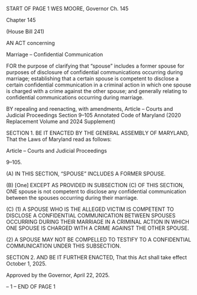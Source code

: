 START OF PAGE 1
WES MOORE, Governor Ch. 145

Chapter 145

(House Bill 241)

AN ACT concerning

Marriage – Confidential Communication

FOR the purpose of clarifying that “spouse” includes a former spouse for purposes of
disclosure of confidential communications occurring during marriage; establishing
that a certain spouse is competent to disclose a certain confidential communication
in a criminal action in which one spouse is charged with a crime against the other
spouse; and generally relating to confidential communications occurring during
marriage.

BY repealing and reenacting, with amendments,
Article – Courts and Judicial Proceedings
Section 9–105
Annotated Code of Maryland
(2020 Replacement Volume and 2024 Supplement)

SECTION 1. BE IT ENACTED BY THE GENERAL ASSEMBLY OF MARYLAND,
That the Laws of Maryland read as follows:

Article – Courts and Judicial Proceedings

9–105.

(A) IN THIS SECTION, “SPOUSE” INCLUDES A FORMER SPOUSE.

(B) [One] EXCEPT AS PROVIDED IN SUBSECTION (C) OF THIS SECTION, ONE
spouse is not competent to disclose any confidential communication between the spouses
occurring during their marriage.

(C) (1) A SPOUSE WHO IS THE ALLEGED VICTIM IS COMPETENT TO
DISCLOSE A CONFIDENTIAL COMMUNICATION BETWEEN SPOUSES OCCURRING
DURING THEIR MARRIAGE IN A CRIMINAL ACTION IN WHICH ONE SPOUSE IS
CHARGED WITH A CRIME AGAINST THE OTHER SPOUSE.

(2) A SPOUSE MAY NOT BE COMPELLED TO TESTIFY TO A
CONFIDENTIAL COMMUNICATION UNDER THIS SUBSECTION.

SECTION 2. AND BE IT FURTHER ENACTED, That this Act shall take effect
October 1, 2025.

Approved by the Governor, April 22, 2025.

– 1 –
END OF PAGE 1